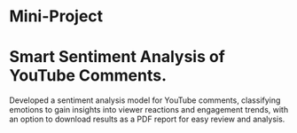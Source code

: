 # Mini-Project
# Smart Sentiment Analysis of YouTube Comments.
Developed a sentiment analysis model for YouTube comments, classifying emotions to gain  insights into viewer reactions and engagement trends, with an option to download results as a  PDF report for easy review and analysis.

